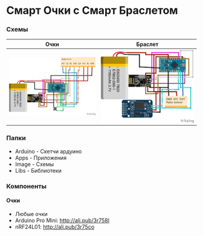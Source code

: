 # Смарт Очки с  Смарт Браслетом
### Схемы
Очки  | Браслет 
------------- | -------------
![Screenshot](Images/Glasses.png)  | ![Screenshot](Images/Watch.png)

### Папки
- Arduino - Скетчи ардуино
- Apps - Приложения
- Image - Схемы
- Libs - Библиотеки

### Компоненты
#### Очки
- Любые очки
- Arduino Pro Mini: http://ali.pub/3r758l
- nRF24L01: http://ali.pub/3r75co
